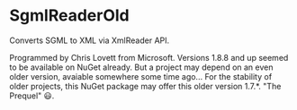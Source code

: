 ﻿SgmlReaderOld
=============

Converts SGML to XML via XmlReader API.

Programmed by Chris Lovett from Microsoft. Versions 1.8.8 and up seemed to be available on NuGet already. But a project may depend on an even older version, avaiable somewhere some time ago... For the stability of older projects, this NuGet package may offer this older version 1.7.*. "The Prequel" 😃.
